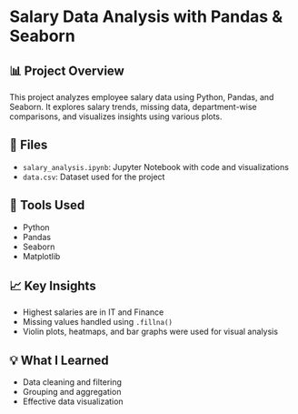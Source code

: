 # Salary Data Analysis with Pandas & Seaborn

## 📊 Project Overview
This project analyzes employee salary data using Python, Pandas, and Seaborn. It explores salary trends, missing data, department-wise comparisons, and visualizes insights using various plots.

## 📁 Files
- `salary_analysis.ipynb`: Jupyter Notebook with code and visualizations
- `data.csv`: Dataset used for the project

## 🔧 Tools Used
- Python
- Pandas
- Seaborn
- Matplotlib

## 📈 Key Insights
- Highest salaries are in IT and Finance
- Missing values handled using `.fillna()`
- Violin plots, heatmaps, and bar graphs were used for visual analysis

## 💡 What I Learned
- Data cleaning and filtering
- Grouping and aggregation
- Effective data visualization


